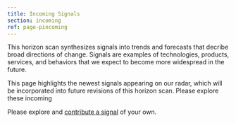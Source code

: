 ```yaml
---
title: Incoming Signals
section: incoming
ref: page-pincoming
---
```


This horizon scan synthesizes signals into trends and forecasts that decribe broad directions of change. Signals are examples of technologies, products, services, and behaviors that we expect to become more widespread in the future.

This page highlights the newest signals appearing on our radar, which will be incorporated into future revisions of this horizon scan. Please explore these incoming 

Please explore and [contribute a signal](https://airtable.com/appsMLBagRr31sgJ5/shrVyx32VeOooXT61) of your own.
